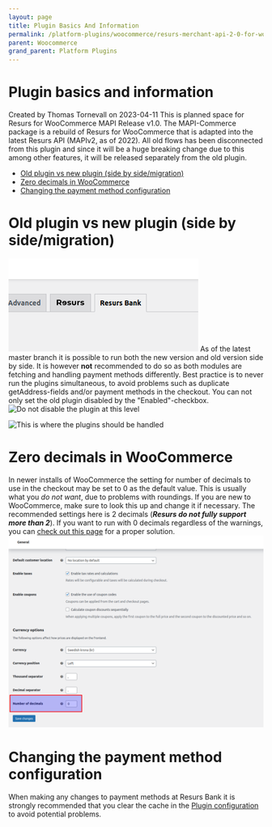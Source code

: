 ```yaml
---
layout: page
title: Plugin Basics And Information
permalink: /platform-plugins/woocommerce/resurs-merchant-api-2-0-for-woocommerce/plugin-basics-and-information/
parent: Woocommerce
grand_parent: Platform Plugins
---
```




# Plugin basics and information 
Created by Thomas Tornevall on 2023-04-11
This is planned space for Resurs for WooCommerce MAPI Release v1.0. The
MAPI-Commerce package is a rebuild of Resurs for WooCommerce that is
adapted into the latest Resurs API (MAPIv2, as of 2022). All old flows
has been disconnected from this plugin and since it will be a huge
breaking change due to this among other features, it will be released
separately from the old plugin.
- [Old plugin vs new plugin (side by
  side/migration)](#Pluginbasicsandinformation-Oldpluginvsnewplugin(sidebyside/migration))
- [Zero decimals in
  WooCommerce](#Pluginbasicsandinformation-ZerodecimalsinWooCommerce)
- [Changing the payment method
  configuration](#Pluginbasicsandinformation-Changingthepaymentmethodconfiguration)
# Old plugin vs new plugin (side by side/migration)
![](../../../../attachments/91029973/91029969.png)
As of the latest master branch it is possible to run both the new
version and old version side by side. It is however **not** recommended
to do so as both modules are fetching and handling payment methods
differently. Best practice is to never run the plugins simultaneous, to
avoid problems such as duplicate getAddress-fields and/or payment
methods in the checkout. You can not only set the old plugin disabled by
the "Enabled"-checkbox.
![Do not disable the plugin at this
level](../../../../attachments/91029973/91029970.png "Do not disable the plugin at this level")
  
![This is where the plugins should be
handled](../../../../attachments/91029973/91029971.png "This is where the plugins should be handled")
  
  
# Zero decimals in WooCommerce
In newer installs of WooCommerce the setting for number of decimals to
use in the checkout may be set to 0 as the default value. This is
usually what you *do not want*, due to problems with roundings. If you
are new to WooCommerce, make sure to look this up and change it if
necessary. The recommended settings here is 2 decimals (***Resurs do not
fully support more than 2***).
If you want to run with 0 decimals regardless of the warnings, you can
[check out this page](0-decimals-in-WooCommerce_91029828.html) for a
proper solution.
![](../../../../attachments/91029973/91029972.png)
# Changing the payment method configuration
When making any changes to payment methods at Resurs Bank it is strongly
recommended that you clear the cache in the [Plugin
configuration](Plugin-configuration_91029886.html) to avoid potential
problems.
